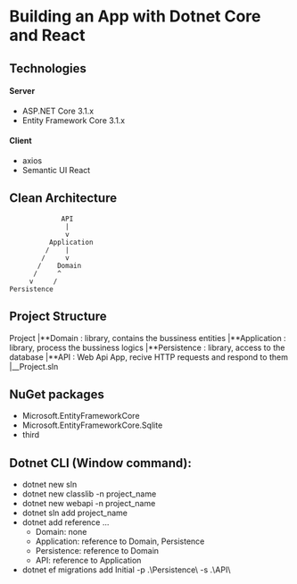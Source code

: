 # Building an App with Dotnet Core and React
## Technologies
#### Server
- ASP.NET Core 3.1.x
- Entity Framework Core 3.1.x
#### Client
- axios
- Semantic UI React

## Clean Architecture

                 API
                  |
                  v
              Application
             /    |
            /     v
           /    Domain
          /     ^
         v     /
    Persistence

## Project Structure

Project
|**Domain : library, contains the bussiness entities
|**Application : library, process the bussiness logics
|**Persistence : library, access to the database
|**API : Web Api App, recive HTTP requests and respond to them
|\_\_Project.sln

## NuGet packages

- Microsoft.EntityFrameworkCore
- Microsoft.EntityFrameworkCore.Sqlite
- third

## Dotnet CLI (Window command):

- dotnet new sln
- dotnet new classlib -n project_name
- dotnet new webapi -n project_name
- dotnet sln add project_name
- dotnet add reference ...
  - Domain: none
  - Application: reference to Domain, Persistence
  - Persistence: reference to Domain
  - API: reference to Application
- dotnet ef migrations add Initial -p .\Persistence\ -s .\API\
